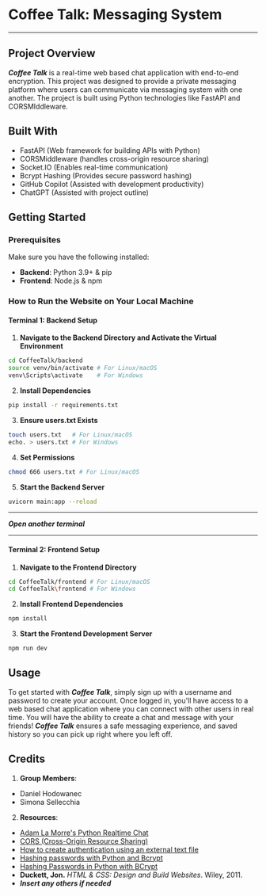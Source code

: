 # Coffee Talk: Messaging System 
---
## Project Overview 
***Coffee Talk*** is a real-time web based chat application with end-to-end encryption. This project was designed to provide a private messaging platform where users can communicate via messaging system with one another. The project is built using Python technologies like FastAPI and CORSMIddleware. 

## Built With
- FastAPI (Web framework for building APIs with Python) 
- CORSMiddleware (handles cross-origin resource sharing) 
- Socket.IO (Enables real-time communication)
- Bcrypt Hashing (Provides secure password hashing)
- GitHub Copilot (Assisted with development productivity)
- ChatGPT (Assisted with project outline)

## Getting Started 
### Prerequisites 
Make sure you have the following installed: 
- **Backend**: Python 3.9+ & pip
- **Frontend**: Node.js & npm

### How to Run the Website on Your Local Machine 
#### Terminal 1: Backend Setup 
1. **Navigate to the Backend Directory and Activate the Virtual Environment**
```bash
cd CoffeeTalk/backend 
source venv/bin/activate # For Linux/macOS 
venv\Scripts\activate    # For Windows 
```

2. **Install Dependencies**
```bash
pip install -r requirements.txt 
```

3. **Ensure users.txt Exists**
```bash
touch users.txt   # For Linux/macOS
echo. > users.txt # For Windows
```

4. **Set Permissions**
```bash
chmod 666 users.txt # For Linux/macOS
```

5. **Start the Backend Server**
```bash
uvicorn main:app --reload
```
--- 

***Open another terminal***

---

#### Terminal 2: Frontend Setup 
1. **Navigate to the Frontend Directory**
```bash
cd CoffeeTalk/frontend # For Linux/macOS
cd CoffeeTalk\frontend # For Windows
```

2. **Install Frontend Dependencies**
```bash
npm install 
```

3. **Start the Frontend Development Server**
```bash
npm run dev 
```



## Usage 
To get started with ***Coffee Talk***, simply sign up with a username and password to create your account. Once logged in, you'll have access to a web based chat application where you can connect with other users in real time. You will have the ability to create a chat and message with your friends! ***Coffee Talk*** ensures a safe messaging experience, and saved history so you can pick up right where you left off. 


## Credits 
1. **Group Members**:
- Daniel Hodowanec
- Simona Sellecchia 
2. **Resources**: 
- [Adam La Morre's Python Realtime Chat](https://www.youtube.com/watch?v=YDZPp0EnzEA)
- [CORS (Cross-Origin Resource Sharing)](https://fastapi.tiangolo.com/tutorial/cors/#use-corsmiddleware)
- [How to create authentication using an external text file](https://stackoverflow.com/questions/55868424/how-to-create-authentication-using-an-external-text-file)
- [Hashing passwords with Python and Bcrypt](https://www.youtube.com/watch?v=hNa05wr0DSA)
- [Hashing Passwords in Python with BCrypt](https://www.geeksforgeeks.org/hashing-passwords-in-python-with-bcrypt/)
- **Duckett, Jon.** *HTML & CSS: Design and Build Websites*. Wiley, 2011. 
- ***Insert any others if needed***

